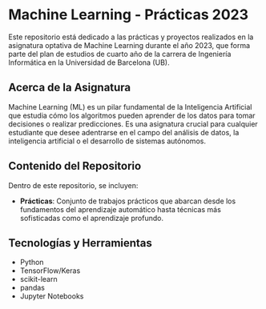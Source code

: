 # Machine Learning - Prácticas 2023

Este repositorio está dedicado a las prácticas y proyectos realizados en la asignatura optativa de Machine Learning durante el año 2023, que forma parte del plan de estudios de cuarto año de la carrera de Ingeniería Informática en la Universidad de Barcelona (UB).

## Acerca de la Asignatura

Machine Learning (ML) es un pilar fundamental de la Inteligencia Artificial que estudia cómo los algoritmos pueden aprender de los datos para tomar decisiones o realizar predicciones. Es una asignatura crucial para cualquier estudiante que desee adentrarse en el campo del análisis de datos, la inteligencia artificial o el desarrollo de sistemas autónomos.

## Contenido del Repositorio

Dentro de este repositorio, se incluyen:

- **Prácticas**: Conjunto de trabajos prácticos que abarcan desde los fundamentos del aprendizaje automático hasta técnicas más sofisticadas como el aprendizaje profundo.

## Tecnologías y Herramientas

- Python
- TensorFlow/Keras
- scikit-learn
- pandas
- Jupyter Notebooks

